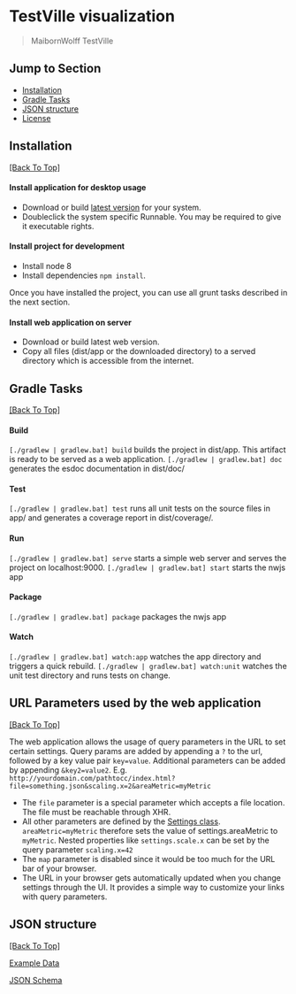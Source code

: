 # TestVille visualization

> MaibornWolff TestVille

## Jump to Section

* [Installation](#installation)
* [Gradle Tasks](#grunt-tasks)
* [JSON structure](#json-structure)
* [License](LICENSE.md)

## Installation
[[Back To Top]](#jump-to-section)

#### Install application for desktop usage

* Download or build [latest version](https://github.com/MaibornWolff/testVille/releases/latest) for your system. 
* Doubleclick the system specific Runnable. You may be required to give it executable rights. 

#### Install project for development

* Install node 8
* Install dependencies `npm install`.

Once you have installed the project, you can use all grunt tasks described in the next section.

#### Install web application on server

* Download or build latest web version.
* Copy all files (dist/app or the downloaded directory) to a served directory which is accessible from the internet.

## Gradle Tasks
[[Back To Top]](#jump-to-section)

#### Build

`[./gradlew | gradlew.bat] build` builds the project in dist/app. This artifact is ready to be served as a web application.
`[./gradlew | gradlew.bat] doc` generates the esdoc documentation in dist/doc/


#### Test

`[./gradlew | gradlew.bat] test` runs all unit tests on the source files in app/ and generates a coverage report in dist/coverage/.

#### Run

`[./gradlew | gradlew.bat] serve` starts a simple web server and serves the project on localhost:9000.
`[./gradlew | gradlew.bat] start` starts the nwjs app

#### Package

`[./gradlew | gradlew.bat] package` packages the nwjs app

#### Watch

`[./gradlew | gradlew.bat] watch:app` watches the app directory and triggers a quick rebuild.
`[./gradlew | gradlew.bat] watch:unit` watches the unit test directory and runs tests on change.

## URL Parameters used by the web application
[[Back To Top]](#jump-to-section)

The web application allows the usage of query parameters in the URL to set 
certain settings. Query params are added by appending a `?` to the url, 
followed by a key value pair `key=value`. Additional parameters can be 
added by appending `&key2=value2`. E.g. `http://yourdomain.com/pathtocc/index.html?file=something.json&scaling.x=2&areaMetric=myMetric`

* The `file` parameter is a special parameter which accepts a file location. The file must be reachable through XHR.
* All other parameters are defined by the [Settings class](/visualization/app/testVille/core/settings/model/settings.js). 
`areaMetric=myMetric` therefore sets the value of settings.areaMetric to `myMetric`. Nested properties like `settings.scale.x` can be 
set by the query parameter `scaling.x=42`
* The `map` parameter is disabled since it would be too much for the URL bar of your browser.
* The URL in your browser gets automatically updated when you change settings through the UI. 
It provides a simple way to customize your links with query parameters.

## JSON structure
[[Back To Top]](#jump-to-section)

[Example Data](/visualization/app/testVille/sample.json)

[JSON Schema](/visualization/app/testVille/core/data/schema.json)
